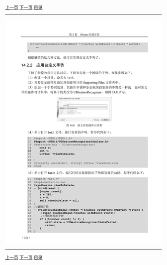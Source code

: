 [上一页](337.md) [下一页](339.md) [目录](../README.md)

***

![338](../images/338.png)

***

[上一页](337.md) [下一页](339.md) [目录](../README.md)